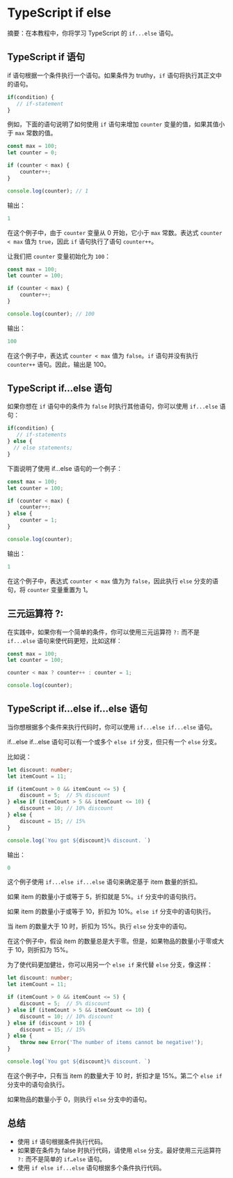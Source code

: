 # TypeScript if else

摘要：在本教程中，你将学习 TypeScript 的 `if...else` 语句。

## TypeScript if 语句

if 语句根据一个条件执行一个语句。如果条件为 truthy，`if` 语句将执行其正文中的语句。

```ts
if(condition) {
   // if-statement
}
```

例如，下面的语句说明了如何使用 `if` 语句来增加 `counter` 变量的值，如果其值小于 `max` 常数的值。

```ts
const max = 100;
let counter = 0;

if (counter < max) {
    counter++;
}

console.log(counter); // 1
```

输出：

```ts
1
```

在这个例子中，由于 `counter` 变量从 0 开始，它小于 `max` 常数。表达式 `counter < max` 值为 `true`，因此 `if` 语句执行了语句 `counter++`。

让我们把 `counter` 变量初始化为 `100`：

```ts
const max = 100;
let counter = 100;

if (counter < max) {
    counter++;
}

console.log(counter); // 100
```

输出：

```ts
100
```

在这个例子中，表达式 `counter < max` 值为 `false`。`if` 语句并没有执行 `counter++` 语句。因此，输出是 100。

## TypeScript if...else 语句

如果你想在 `if` 语句中的条件为 `false` 时执行其他语句，你可以使用 `if...else` 语句：

```ts
if(condition) {
   // if-statements
} else {
  // else statements;
}
```

下面说明了使用 if...else 语句的一个例子：

```ts
const max = 100;
let counter = 100;

if (counter < max) {
    counter++;
} else {
    counter = 1;
}

console.log(counter);
```

输出：

```ts
1
```

在这个例子中，表达式 `counter < max` 值为为 `false`，因此执行 `else` 分支的语句，将 `counter` 变量重置为 1。

## 三元运算符 ?:

在实践中，如果你有一个简单的条件，你可以使用三元运算符 `?:` 而不是 `if...else` 语句来使代码更短，比如这样：

```ts
const max = 100;
let counter = 100;

counter < max ? counter++ : counter = 1;

console.log(counter);
```

## TypeScript if...else if...else 语句

当你想根据多个条件来执行代码时，你可以使用 `if...else if...else` 语句。

if…else if…else 语句可以有一个或多个 `else if` 分支，但只有一个 `else` 分支。

比如说：

```ts
let discount: number;
let itemCount = 11;

if (itemCount > 0 && itemCount <= 5) {
    discount = 5;  // 5% discount
} else if (itemCount > 5 && itemCount <= 10) {
    discount = 10; // 10% discount 
} else {
    discount = 15; // 15%
}

console.log(`You got ${discount}% discount. `)
```

输出：

```ts
0
```

这个例子使用 `if...else if...else` 语句来确定基于 item 数量的折扣。

如果 item 的数量小于或等于 5，折扣就是 5%。`if` 分支中的语句执行。

如果 item 的数量小于或等于 10，折扣为 10%。`else if` 分支中的语句执行。

当 item 的数量大于 10 时，折扣为 15%。执行 `else` 分支中的语句。

在这个例子中，假设 item 的数量总是大于零。但是，如果物品的数量小于零或大于 10，则折扣为 15%。

为了使代码更加健壮，你可以用另一个 `else if` 来代替 `else` 分支，像这样：

```ts
let discount: number;
let itemCount = 11;

if (itemCount > 0 && itemCount <= 5) {
    discount = 5;  // 5% discount
} else if (itemCount > 5 && itemCount <= 10) {
    discount = 10; // 10% discount 
} else if (discount > 10) {
    discount = 15; // 15%
} else {
    throw new Error('The number of items cannot be negative!');
}

console.log(`You got ${discount}% discount. `)
```

在这个例子中，只有当 item 的数量大于 10 时，折扣才是 15%。第二个 `else if `分支中的语句会执行。

如果物品的数量小于 0，则执行 `else` 分支中的语句。

## 总结

- 使用 `if` 语句根据条件执行代码。
- 如果要在条件为 false 时执行代码，请使用 `else` 分支。最好使用三元运算符 `?:` 而不是简单的 `if…else` 语句。
- 使用 `if else if...else` 语句根据多个条件执行代码。
